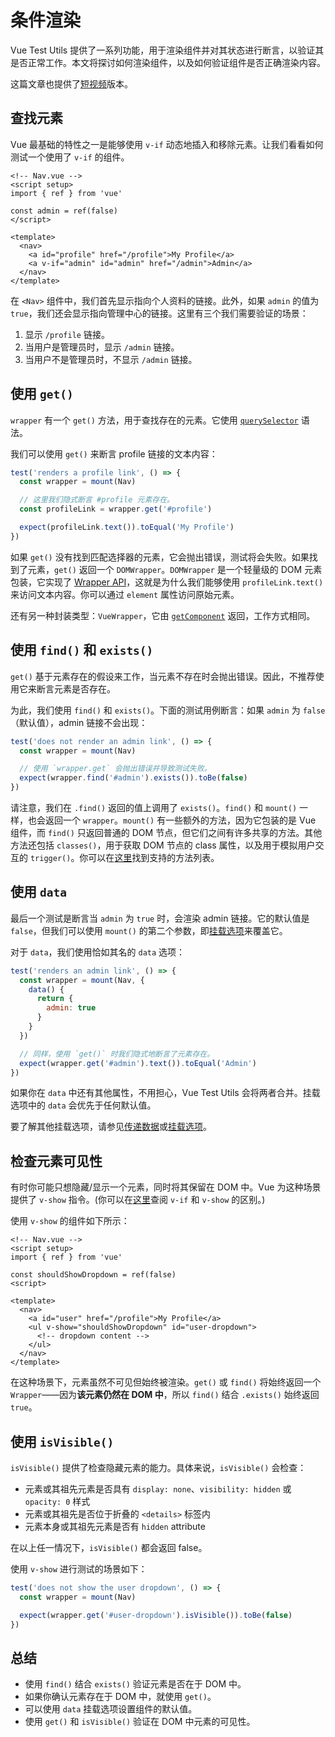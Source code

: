 # 条件渲染

Vue Test Utils 提供了一系列功能，用于渲染组件并对其状态进行断言，以验证其是否正常工作。本文将探讨如何渲染组件，以及如何验证组件是否正确渲染内容。

这篇文章也提供了[短视频](https://www.youtube.com/watch?v=T3CHtGgEFTs&list=PLC2LZCNWKL9ahK1IoODqYxKu5aA9T5IOA&index=15)版本。

## 查找元素

Vue 最基础的特性之一是能够使用 `v-if` 动态地插入和移除元素。让我们看看如何测试一个使用了 `v-if` 的组件。

```vue
<!-- Nav.vue -->
<script setup>
import { ref } from 'vue'

const admin = ref(false)
</script>

<template>
  <nav>
    <a id="profile" href="/profile">My Profile</a>
    <a v-if="admin" id="admin" href="/admin">Admin</a>
  </nav>
</template>
```

在 `<Nav>` 组件中，我们首先显示指向个人资料的链接。此外，如果 `admin` 的值为 `true`，我们还会显示指向管理中心的链接。这里有三个我们需要验证的场景：

1. 显示 `/profile` 链接。
2. 当用户是管理员时，显示 `/admin` 链接。
3. 当用户不是管理员时，不显示 `/admin` 链接。

## 使用 `get()`

`wrapper` 有一个 `get()` 方法，用于查找存在的元素。它使用 [`querySelector`](https://developer.mozilla.org/zh-CN/docs/Web/API/Document/querySelector) 语法。

我们可以使用 `get()` 来断言 profile 链接的文本内容：

```js
test('renders a profile link', () => {
  const wrapper = mount(Nav)

  // 这里我们隐式断言 #profile 元素存在。
  const profileLink = wrapper.get('#profile')

  expect(profileLink.text()).toEqual('My Profile')
})
```

如果 `get()` 没有找到匹配选择器的元素，它会抛出错误，测试将会失败。如果找到了元素，`get()` 返回一个 `DOMWrapper`。`DOMWrapper` 是一个轻量级的 DOM 元素包装，它实现了 [Wrapper API](../../api/#Wrapper-methods)，这就是为什么我们能够使用 `profileLink.text()` 来访问文本内容。你可以通过 `element` 属性访问原始元素。

还有另一种封装类型：`VueWrapper`，它由 [`getComponent`](../../api/#getComponent) 返回，工作方式相同。

## 使用 `find()` 和 `exists()`

`get()` 基于元素存在的假设来工作，当元素不存在时会抛出错误。因此，不推荐使用它来断言元素是否存在。

为此，我们使用 `find()` 和 `exists()`。下面的测试用例断言：如果 `admin` 为 `false`（默认值），admin 链接不会出现：

```js
test('does not render an admin link', () => {
  const wrapper = mount(Nav)

  // 使用 `wrapper.get` 会抛出错误并导致测试失败。
  expect(wrapper.find('#admin').exists()).toBe(false)
})
```

请注意，我们在 `.find()` 返回的值上调用了 `exists()`。`find()` 和 `mount()` 一样，也会返回一个 `wrapper`。`mount()` 有一些额外的方法，因为它包装的是 Vue 组件，而 `find()` 只返回普通的 DOM 节点，但它们之间有许多共享的方法。其他方法还包括 `classes()`，用于获取 DOM 节点的 class 属性，以及用于模拟用户交互的 `trigger()`。你可以在[这里](../../api/#Wrapper-methods)找到支持的方法列表。

## 使用 `data`

最后一个测试是断言当 `admin` 为 `true` 时，会渲染 admin 链接。它的默认值是 `false`，但我们可以使用 `mount()` 的第二个参数，即[挂载选项](../../api/#mount)来覆盖它。

对于 `data`，我们使用恰如其名的 `data` 选项：

```js
test('renders an admin link', () => {
  const wrapper = mount(Nav, {
    data() {
      return {
        admin: true
      }
    }
  })

  // 同样，使用 `get()` 时我们隐式地断言了元素存在。
  expect(wrapper.get('#admin').text()).toEqual('Admin')
})
```

如果你在 `data` 中还有其他属性，不用担心，Vue Test Utils 会将两者合并。挂载选项中的 `data` 会优先于任何默认值。

要了解其他挂载选项，请参见[传递数据](../essentials/passing-data.md)或[挂载选项](../../api/#mount)。

## 检查元素可见性

有时你可能只想隐藏/显示一个元素，同时将其保留在 DOM 中。Vue 为这种场景提供了 `v-show` 指令。(你可以在[这里](https://cn.vuejs.org/guide/essentials/conditional.html#v-if-vs-v-show)查阅 `v-if` 和 `v-show` 的区别。)

使用 `v-show` 的组件如下所示：

```vue
<!-- Nav.vue -->
<script setup>
import { ref } from 'vue'

const shouldShowDropdown = ref(false)
<script>

<template>
  <nav>
    <a id="user" href="/profile">My Profile</a>
    <ul v-show="shouldShowDropdown" id="user-dropdown">
      <!-- dropdown content -->
    </ul>
  </nav>
</template>
```

在这种场景下，元素虽然不可见但始终被渲染。`get()` 或 `find()` 将始终返回一个 `Wrapper`——因为**该元素仍然在 DOM 中**，所以 `find()` 结合 `.exists()` 始终返回 `true`。

## 使用 `isVisible()`

`isVisible()` 提供了检查隐藏元素的能力。具体来说，`isVisible()` 会检查：

- 元素或其祖先元素是否具有 `display: none`、`visibility: hidden` 或 `opacity: 0` 样式
- 元素或其祖先是否位于折叠的 `<details>` 标签内
- 元素本身或其祖先元素是否有 `hidden` attribute

在以上任一情况下，`isVisible()` 都会返回 false。

使用 `v-show` 进行测试的场景如下：

```js
test('does not show the user dropdown', () => {
  const wrapper = mount(Nav)

  expect(wrapper.get('#user-dropdown').isVisible()).toBe(false)
})
```

## 总结

- 使用 `find()` 结合 `exists()` 验证元素是否在于 DOM 中。
- 如果你确认元素存在于 DOM 中，就使用 `get()`。
- 可以使用 `data` 挂载选项设置组件的默认值。
- 使用 `get()` 和 `isVisible()` 验证在 DOM 中元素的可见性。
